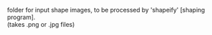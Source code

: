 folder for input shape images, to be processed by 'shapeify' [shaping program].\
(takes .png or .jpg files)